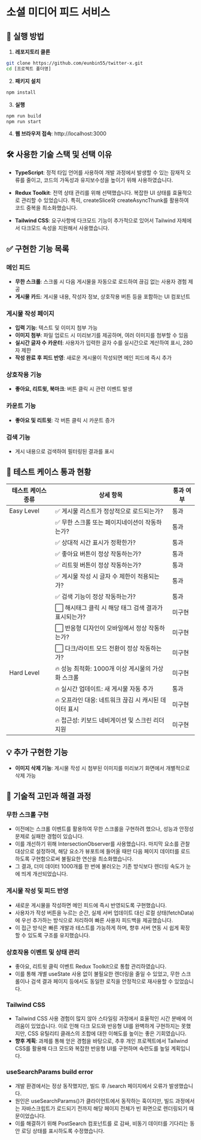 # 소셜 미디어 피드 서비스

## 🚀 실행 방법

1. **레포지토리 클론**
```bash
git clone https://github.com/eunbin55/twitter-x.git
cd [프로젝트 폴더명]
```
2. **패키지 설치**
```bash
npm install
```
3. **실행**
```bash
npm run build
npm run start
```
4. **웹 브라우저 접속**: http://localhost:3000

## 🛠️ 사용한 기술 스택 및 선택 이유
- **TypeScript**: 정적 타입 언어를 사용하여 개발 과정에서 발생할 수 있는 잠재적 오류를 줄이고, 코드의 가독성과 유지보수성을 높이기 위해 사용하였습니다.

- **Redux Toolkit**: 전역 상태 관리를 위해 선택했습니다. 복잡한 UI 상태를 효율적으로 관리할 수 있었습니다. 특히, createSlice와 createAsyncThunk를 활용하여 코드 중복을 최소화했습니다.

- **Tailwind CSS**: 요구사항에 다크모드 기능이 추가적으로 있어서 Tailwind 자체에서 다크모드 속성을 지원해서 사용했습니다. 

## ✅ 구현한 기능 목록
### 메인 피드
- **무한 스크롤**: 스크롤 시 다음 게시물을 자동으로 로드하여 끊김 없는 사용자 경험 제공
- **게시물 카드**: 게시물 내용, 작성자 정보, 상호작용 버튼 등을 포함하는 UI 컴포넌트

### 게시물 작성 페이지
- **입력 기능**: 텍스트 및 이미지 첨부 가능
- **이미지 첨부**: 파일 업로드 시 미리보기를 제공하며, 여러 이미지를 첨부할 수 있음
- **실시간 글자 수 카운터**: 사용자가 입력한 글자 수를 실시간으로 계산하여 표시, 280자 제한
- **작성 완료 후 피드 반영**: 새로운 게시물이 작성되면 메인 피드에 즉시 추가

### 상호작용 기능
- **좋아요, 리트윗, 북마크**: 버튼 클릭 시 관련 이벤트 발생

### 카운트 기능
- **좋아요 및 리트윗**: 각 버튼 클릭 시 카운트 증가

### 검색 기능
- 게시 내용으로 검색하여 필터링된 결과를 표시


## 🧪 테스트 케이스 통과 현황
| 테스트 케이스 종류 | 상세 항목                            | 통과 여부 |
| ---------- | -------------------------------- | ----- |
| Easy Level | ✅ 게시물 리스트가 정상적으로 로드되는가?          | 통과    |
|            | ✅ 무한 스크롤 또는 페이지네이션이 작동하는가?       | 통과    |
|            | ✅ 상대적 시간 표시가 정확한가?               | 통과    |
|            | ✅ 좋아요 버튼이 정상 작동하는가?              | 통과    |
|            | ✅ 리트윗 버튼이 정상 작동하는가?              | 통과    |
|            | ✅ 게시물 작성 시 글자 수 제한이 적용되는가?       | 통과    |
|            | ✅ 검색 기능이 정상 작동하는가?               | 통과    |
|            | ⬜ 해시태그 클릭 시 해당 태그 검색 결과가 표시되는가?  | 미구현   |
|            | ⬜ 반응형 디자인이 모바일에서 정상 작동하는가?       | 미구현   |
|            | ⬜ 다크/라이트 모드 전환이 정상 작동하는가?        | 미구현   |
| Hard Level | 🔥 성능 최적화: 1000개 이상 게시물의 가상화 스크롤 | 미구현   |
|            | 🔥 실시간 업데이트: 새 게시물 자동 추가         | 통과    |
|            | 🔥 오프라인 대응: 네트워크 끊김 시 캐시된 데이터 표시 | 미구현   |
|            | 🔥 접근성: 키보드 네비게이션 및 스크린 리더 지원    | 미구현   |

## 💡 추가 구현한 기능
- **이미지 삭제 기능**: 게시물 작성 시 첨부된 이미지를 미리보기 화면에서 개별적으로 삭제 가능

## 🤔 기술적 고민과 해결 과정
### 무한 스크롤 구현
- 이전에는 스크롤 이벤트를 활용하여 무한 스크롤을 구현하려 했으나, 성능과 안정성 문제로 실패한 경험이 있습니다.
- 이를 개선하기 위해 IntersectionObserver를 사용했습니다. 마지막 요소를 관찰 대상으로 설정하여, 해당 요소가 뷰포트에 들어올 때만 다음 페이지 데이터를 로드하도록 구현함으로써 불필요한 연산을 최소화했습니다.
- 그 결과, 더미 데이터 1000개를 한 번에 불러오는 기존 방식보다 렌더링 속도가 눈에 띄게 개선되었습니다.

### 게시물 작성 및 피드 반영
- 새로운 게시물을 작성하면 메인 피드에 즉시 반영되도록 구현했습니다.
- 사용자가 작성 버튼을 누르는 순간, 실제 서버 업데이트 대신 로컬 상태(fetchData)에 우선 추가하는 방식으로 처리하여 빠른 사용자 피드백을 제공했습니다.
- 이 접근 방식은 빠른 개발과 테스트를 가능하게 하며, 향후 서버 연동 시 쉽게 확장할 수 있도록 구조를 유지했습니다.

### 상호작용 이벤트 및 상태 관리
- 좋아요, 리트윗 클릭 이벤트 Redux Toolkit으로 통합 관리하였습니다.
- 이를 통해 개별 useState 사용 없이 불필요한 렌더링을 줄일 수 있었고, 무한 스크롤이나 검색 결과 페이지 등에서도 동일한 로직을 안정적으로 재사용할 수 있었습니다.

### Tailwind CSS 
- Tailwind CSS 사용 경험이 많지 않아 스타일링 과정에서 효율적인 시간 분배에 어려움이 있었습니다. 이로 인해 다크 모드와 반응형 UI를 완벽하게 구현하지는 못했지만, CSS 유틸리티 클래스의 조합에 대한 이해도를 높이는 좋은 기회였습니다.
- **향후 계획**: 과제를 통해 얻은 경험을 바탕으로, 추후 개인 프로젝트에서 Tailwind CSS를 활용해 다크 모드와 복잡한 반응형 UI를 구현하며 숙련도를 높일 계획입니다.

### useSearchParams build error
- 개발 환경에서는 정상 동작했지만, 빌드 후 /search 페이지에서 오류가 발생했습니다.
- 원인은 useSearchParams()가 클라이언트에서 동작하는 훅이지만, 빌드 과정에서는 자바스크립트가 로드되기 전까지 해당 페이지 전체가 빈 화면으로 렌더링되기 때문이었습니다.
- 이를 해결하기 위해 PostSearch 컴포넌트를 <Suspense>로 감싸, 비동기 데이터를 기다리는 동안 로딩 상태를 표시하도록 수정했습니다.









